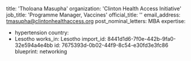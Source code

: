 title: 'Tholoana Masupha'
organization: 'Clinton Health Access Initiative'
job_title: 'Programme Manager, Vaccines'
official_title: ''
email_address: tmasupha@clintonhealthaccess.org
post_nominal_letters: MBA
expertise:
  - hypertension
country:
  - Lesotho
works_in: Lesotho
import_id: 8441d1d6-7f0e-442b-9fa0-32e594a4e4bb
id: 7675393d-0b02-44f9-8c54-e30fd3e3fc86
blueprint: networking
